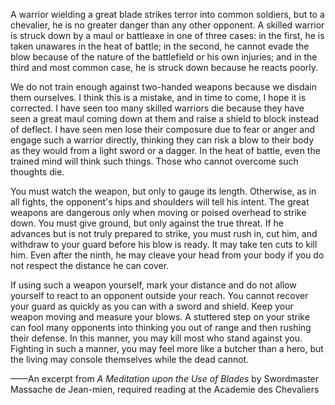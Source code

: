 A warrior wielding a great blade strikes terror into common soldiers, but to a chevalier, he is no greater danger than any other opponent. A skilled warrior is struck down by a maul or battleaxe in one of three cases: in the first, he is taken unawares in the heat of battle; in the second, he cannot evade the blow because of the nature of the battlefield or his own injuries; and in the third and most common case, he is struck down because he reacts poorly.

We do not train enough against two-handed weapons because we disdain them ourselves. I think this is a mistake, and in time to come, I hope it is corrected. I have seen too many skilled warriors die because they have seen a great maul coming down at them and raise a shield to block instead of deflect. I have seen men lose their composure due to fear or anger and engage such a warrior directly, thinking they can risk a blow to their body as they would from a light sword or a dagger. In the heat of battle, even the trained mind will think such things. Those who cannot overcome such thoughts die.

You must watch the weapon, but only to gauge its length. Otherwise, as in all fights, the opponent's hips and shoulders will tell his intent. The great weapons are dangerous only when moving or poised overhead to strike down. You must give ground, but only against the true threat. If he advances but is not truly prepared to strike, you must rush in, cut him, and withdraw to your guard before his blow is ready. It may take ten cuts to kill him. Even after the ninth, he may cleave your head from your body if you do not respect the distance he can cover.

If using such a weapon yourself, mark your distance and do not allow yourself to react to an opponent outside your reach. You cannot recover your guard as quickly as you can with a sword and shield. Keep your weapon moving and measure your blows. A stuttered step on your strike can fool many opponents into thinking you out of range and then rushing their defense. In this manner, you may kill most who stand against you. Fighting in such a manner, you may feel more like a butcher than a hero, but the living may console themselves while the dead cannot.

——An excerpt from <i> A Meditation upon the Use of Blades </i> by Swordmaster Massache de Jean-mien, required reading at the Academie des Chevaliers
